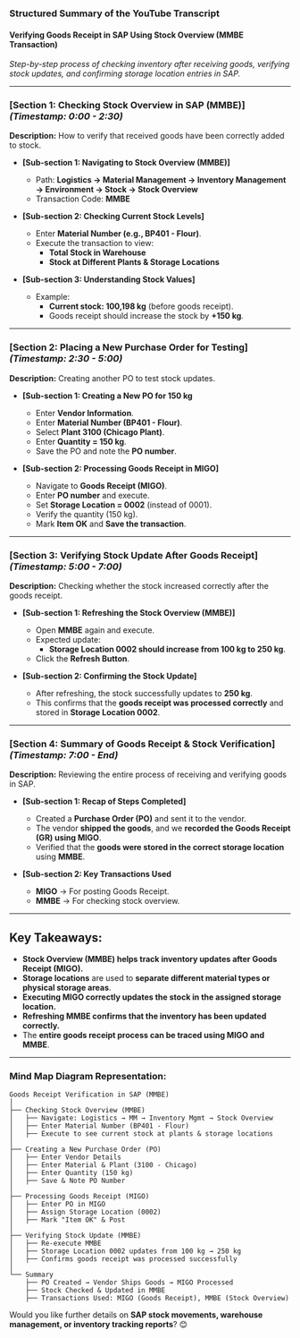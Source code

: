 
### **Structured Summary of the YouTube Transcript**  

#### **Verifying Goods Receipt in SAP Using Stock Overview (MMBE Transaction)**  
*Step-by-step process of checking inventory after receiving goods, verifying stock updates, and confirming storage location entries in SAP.*  

---

### **[Section 1: Checking Stock Overview in SAP (MMBE)]** *(Timestamp: 0:00 - 2:30)*  
**Description:** How to verify that received goods have been correctly added to stock.  

- **[Sub-section 1: Navigating to Stock Overview (MMBE)]**  
  - Path: **Logistics → Material Management → Inventory Management → Environment → Stock → Stock Overview**  
  - Transaction Code: **MMBE**  

- **[Sub-section 2: Checking Current Stock Levels]**  
  - Enter **Material Number (e.g., BP401 - Flour)**.  
  - Execute the transaction to view:  
    - **Total Stock in Warehouse**  
    - **Stock at Different Plants & Storage Locations**  

- **[Sub-section 3: Understanding Stock Values]**  
  - Example:  
    - **Current stock: 100,198 kg** (before goods receipt).  
    - Goods receipt should increase the stock by **+150 kg**.  

---

### **[Section 2: Placing a New Purchase Order for Testing]** *(Timestamp: 2:30 - 5:00)*  
**Description:** Creating another PO to test stock updates.  

- **[Sub-section 1: Creating a New PO for 150 kg**  
  - Enter **Vendor Information**.  
  - Enter **Material Number (BP401 - Flour)**.  
  - Select **Plant 3100 (Chicago Plant)**.  
  - Enter **Quantity = 150 kg**.  
  - Save the PO and note the **PO number**.  

- **[Sub-section 2: Processing Goods Receipt in MIGO]**  
  - Navigate to **Goods Receipt (MIGO)**.  
  - Enter **PO number** and execute.  
  - Set **Storage Location = 0002** (instead of 0001).  
  - Verify the quantity (150 kg).  
  - Mark **Item OK** and **Save the transaction**.  

---

### **[Section 3: Verifying Stock Update After Goods Receipt]** *(Timestamp: 5:00 - 7:00)*  
**Description:** Checking whether the stock increased correctly after the goods receipt.  

- **[Sub-section 1: Refreshing the Stock Overview (MMBE)]**  
  - Open **MMBE** again and execute.  
  - Expected update:  
    - **Storage Location 0002 should increase from 100 kg to 250 kg**.  
  - Click the **Refresh Button**.  

- **[Sub-section 2: Confirming the Stock Update]**  
  - After refreshing, the stock successfully updates to **250 kg**.  
  - This confirms that the **goods receipt was processed correctly** and stored in **Storage Location 0002**.  

---

### **[Section 4: Summary of Goods Receipt & Stock Verification]** *(Timestamp: 7:00 - End)*  
**Description:** Reviewing the entire process of receiving and verifying goods in SAP.  

- **[Sub-section 1: Recap of Steps Completed]**  
  - Created a **Purchase Order (PO)** and sent it to the vendor.  
  - The vendor **shipped the goods**, and we **recorded the Goods Receipt (GR) using MIGO**.  
  - Verified that the **goods were stored in the correct storage location** using **MMBE**.  

- **[Sub-section 2: Key Transactions Used**  
  - **MIGO** → For posting Goods Receipt.  
  - **MMBE** → For checking stock overview.  

---

## **Key Takeaways:**  
- **Stock Overview (MMBE) helps track inventory updates after Goods Receipt (MIGO).**  
- **Storage locations** are used to **separate different material types or physical storage areas**.  
- **Executing MIGO correctly updates the stock in the assigned storage location.**  
- **Refreshing MMBE confirms that the inventory has been updated correctly.**  
- The **entire goods receipt process can be traced using MIGO and MMBE**.  

---

### **Mind Map Diagram Representation:**  
```
Goods Receipt Verification in SAP (MMBE)  
│  
├── Checking Stock Overview (MMBE)  
│   ├── Navigate: Logistics → MM → Inventory Mgmt → Stock Overview  
│   ├── Enter Material Number (BP401 - Flour)  
│   ├── Execute to see current stock at plants & storage locations  
│  
├── Creating a New Purchase Order (PO)  
│   ├── Enter Vendor Details  
│   ├── Enter Material & Plant (3100 - Chicago)  
│   ├── Enter Quantity (150 kg)  
│   ├── Save & Note PO Number  
│  
├── Processing Goods Receipt (MIGO)  
│   ├── Enter PO in MIGO  
│   ├── Assign Storage Location (0002)  
│   ├── Mark "Item OK" & Post  
│  
├── Verifying Stock Update (MMBE)  
│   ├── Re-execute MMBE  
│   ├── Storage Location 0002 updates from 100 kg → 250 kg  
│   ├── Confirms goods receipt was processed successfully  
│  
└── Summary  
    ├── PO Created → Vendor Ships Goods → MIGO Processed  
    ├── Stock Checked & Updated in MMBE  
    ├── Transactions Used: MIGO (Goods Receipt), MMBE (Stock Overview)  
```

Would you like further details on **SAP stock movements, warehouse management, or inventory tracking reports**? 😊